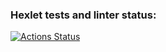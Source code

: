 ### Hexlet tests and linter status:
[![Actions Status](https://github.com/Dsx-Dev/fullstack-javascript-project-138/actions/workflows/hexlet-check.yml/badge.svg)](https://github.com/Dsx-Dev/fullstack-javascript-project-138/actions)